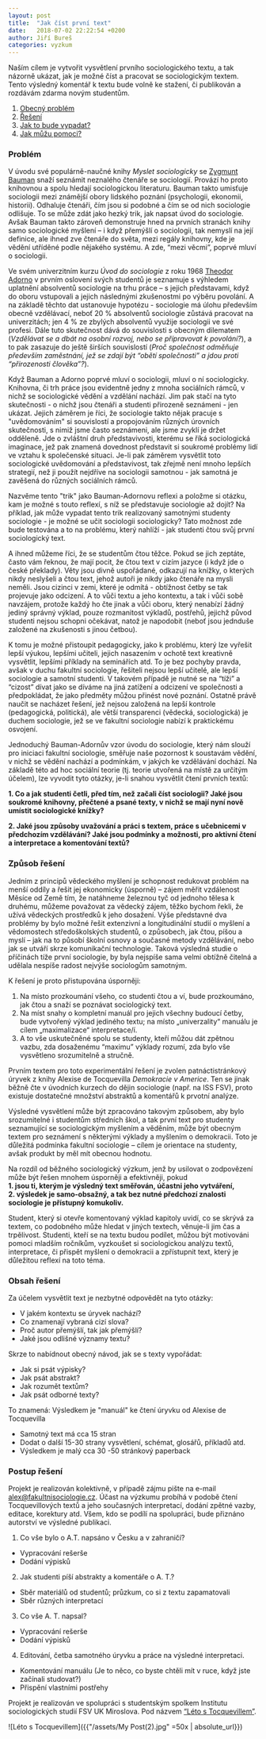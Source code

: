 ```yaml
---
layout: post
title:  "Jak číst první text"
date:   2018-07-02 22:22:54 +0200
author: Jiří Bureš
categories: vyzkum
---
```


Naším cílem je vytvořit vysvětlení prvního sociologického textu, a tak názorně ukázat, jak je možné číst a pracovat se sociologickým textem. Tento výsledný komentář k textu bude volně ke stažení, či publikován a rozdávám zdarma novým studentům.

1. [Obecný problém](#problém)
2. [Řešení](#způsob-řešení)
2. [Jak to bude vypadat?](#obsah-řešení)
2. [Jak můžu pomoci?](#postup-řešení)

### Problém
V úvodu své populárně-naučné knihy _Myslet sociologicky_ se [Zygmunt Bauman](https://cs.wikipedia.org/wiki/Zygmunt_Bauman) snaží seznámit neznalého čtenáře se sociologií. Provází ho proto knihovnou a spolu hledají sociologickou literaturu. Bauman takto umisťuje sociologii mezi známější obory lidského poznání (psychologii, ekonomii, historii). Odhaluje čtenáři, čím jsou si podobné a čím se od nich sociologie odlišuje. To se může zdát jako hezký trik, jak napsat úvod do sociologie. Avšak Bauman takto zároveň demonstruje hned na prvních stranách knihy samo sociologické myšlení – i když přemýšlí o sociologii, tak nemyslí na její definice, ale ihned zve čtenáře do světa, mezi regály knihovny, kde je vědění utříděné podle nějakého systému. A zde, “mezi věcmi”, poprvé mluví o sociologii. 

Ve svém univerzitním kurzu _Úvod do sociologie_ z roku 1968 [Theodor Adorno](https://www.youtube.com/watch?v=4YGnPgtWhsw) v prvním oslovení svých studentů je seznamuje s výhledem uplatnění absolventů sociologie na trhu práce – s jejich představami, když do oboru vstupovali a jejich následnými zkušenostmi po výběru povolání. A na základě těchto dat ustanovuje hypotézu - sociologie má úlohu především obecně vzdělávací, neboť 20 % absolventů sociologie zůstává pracovat na univerzitách; jen 4 % ze zbylých absolventů využije sociologii ve své profesi. Dále tuto skutečnost dává do souvislosti s obecným dilematem (_Vzdělávat se a dbát na osobní rozvoj, nebo se přípravovat k povolání?_), a to pak zasazuje do ještě širších souvislostí (_Proč společnost odměňuje především zaměstnání, jež se zdají být “obětí společnosti” a jdou proti “přirozenosti člověka”?_). 

Když Bauman a Adorno poprvé mluví o sociologii, mluví o ní sociologicky. Knihovna, či trh práce jsou evidentně jedny z mnoha sociálních rámců, v nichž se sociologické vědění a vzdělání nachází. Jim pak stačí na tyto skutečnosti - o nichž jsou čtenáři a studenti přirozeně seznámeni - jen ukázat. Jejich záměrem je říci, že sociologie takto nějak pracuje s "uvědomováním" si souvislostí a propojováním různých úrovních skutečnosti, s nimiž jsme často seznámeni, ale jsme zvyklí je držet odděleně. Jde o zvláštní druh představivosti, kterému se říká sociologická imaginace, jež pak znamená dovednost představit si soukromé problémy lidí ve vztahu k společenské situaci. Je-li pak záměrem vysvětlit toto sociologické uvědomování a představivost, tak zřejmě není mnoho lepších strategií, než ji použít nejdříve na sociologii samotnou - jak samotná je zavěšená do různých sociálních rámců.

Nazvěme tento "trik" jako Bauman-Adornovu reflexi a položme si otázku, kam je možné s touto reflexí, s níž se představuje sociologie až dojít? Na příklad, jak může vypadat tento trik realizovaný samotnými studenty sociologie - je možné se učit sociologii sociologicky? Tato možnost zde bude testována a to na problému, který nahlíží - jak studenti čtou svůj první sociologický text.

A ihned můžeme říci, že se studentům čtou těžce. Pokud se jich zeptáte, často vám řeknou, že mají pocit, že čtou text v cizím jazyce (i když jde o české překlady). Věty jsou divně uspořádané, odkazují na knížky, o kterých nikdy neslyšeli a čtou text, jehož autoři je nikdy jako čtenáře na mysli neměli. Jsou cizinci v zemi, které je odmítá - obtížnost četby se tak projevuje jako odcizení. A to vůči textu a jeho kontextu, a tak i vůči sobě navzájem, protože každý ho čte jinak a vůči oboru, který nenabízí žádný jediný správný výklad, pouze rozmanitost výkladů, postřehů, jejichž původ studenti nejsou schopni očekávat, natož je napodobit (neboť jsou jednduše založené na zkušenosti s jinou četbou). 

K tomu je možné přistoupit pedagogicky, jako k problému, který lze vyřešit lepší výukou, lepšími učiteli, jejich nasazením v ochotě text kreativně vysvětlit, lepšími příklady na seminářích atd. To je bez pochyby pravda, avšak v duchu fakultní sociologie, řešiteli nejsou lepší učitelé, ale lepší sociologie a samotní studenti. V takovém případě je nutné se na “tíži” a “cizost” dívat jako se díváme na jiná zatížení a odcizení ve společnosti a předpokládat, že jako předměty můžou přinést nové poznání. Ostatně právě naučit se nacházet řešení, jež nejsou založená na lepší kontrole (pedagogická, politická), ale větší transparenci (vědecká, sociologická) je duchem sociologie, jež se ve fakultní sociologie nabízí k praktickému osvojení. 

Jednoduchý Bauman-Adornův vzor úvodu do sociologie, který nám slouží pro iniciaci fakultní sociologie, směřuje naše pozornost k soustavám vědění, v nichž se vědění nachází a podmínkám, v jakých ke vzdělávání dochází. Na základě této ad hoc sociální teorie (tj. teorie utvořená na místě za určitým účelem), lze vyvodit tyto otázky, je-li snahou vysvětlit čtení prvních textů:

   **1. Co a jak studenti četli, před tím, než začali číst sociologii? Jaké jsou soukromé knihovny, přečtené a psané texty, v nichž se mají nyní nově umístit sociologické knížky?**   
   
   **2. Jaké jsou způsoby uvažování a práci s textem, práce s učebnicemi v předchozím vzdělávání? Jaké jsou podmínky a možnosti, pro aktivní čtení a interpretace a komentování textů?**
  


### Způsob řešení

Jedním z principů vědeckého myšlení je schopnost redukovat problém na menší oddíly a řešit jej ekonomicky (úsporně) – zájem měřit vzdálenost Měsíce od Země tím, že natáhneme železnou tyč od jednoho tělesa k druhému, můžeme považovat za vědecký zájem, těžko bychom řekli, že užívá vědeckých prostředků k jeho dosažení. Výše představné dva problémy by bylo možné řešit extenzivní a longitudinální studií o myšlení a vědomostech středoškolských studentů, o způsobech, jak čtou, píšou a myslí – jak na to působí školní osnovy a současné metody vzdělávání, nebo jak se utváří skrze komunikační technologie. Taková výsledná studie o příčinách tíže první sociologie, by byla nejspíše sama velmi obtížně čitelná a udělala nespíše radost nejvýše sociologům samotným.  

K řešení je proto přistupována úsporněji:

   1. Na místo prozkoumání všeho, co studenti čtou a ví, bude prozkoumáno, jak čtou a snaží se poznávat sociologický text.
   2. Na míst snahy o kompletní manuál pro jejich všechny budoucí četby, bude vytvořený výklad jediného textu; na místo „univerzality“ manuálu je cílem „maximalizace“ interpretace/í.
   3. A to vše uskutečněné spolu se studenty, kteří můžou dát zpětnou vazbu, zda dosaženému “maximu” výklady rozumí, zda bylo vše vysvětleno srozumitelně a stručně.
    
Prvním textem pro toto experimentální řešení je zvolen patnáctistránkový úryvek z knihy Alexise de Tocquevilla _Demokracie v Americe_. Ten se jinak běžně čte v úvodních kurzech do dějin sociologie (např. na ISS FSV), proto existuje dostatečné množství abstraktů a komentářů k prvotní analýze.  

Výsledné vysvětlení může být zpracováno takovým způsobem, aby bylo srozumitelné i studentům středních škol, a tak první text pro studenty seznamující se sociologickým myšlením a věděním, může být obecným textem pro seznámení s některými výklady a myšlením o demokracii. Toto je důležitá podmínka fakultní sociologie – cílem je orientace na studenty, avšak produkt by měl mít obecnou hodnotu. 

Na rozdíl od běžného sociologický výzkum, jenž by usilovat o zodpovězení může být řešen mnohem úsporněji a efektivněji, pokud   
**1. jsou ti, kterým je výsledný text směřován, účastni jeho vytváření,**      
**2. výsledek je samo-obsažný, a tak bez nutné předchozí znalosti sociologie je přístupný komukoliv.**   
    
Student, který si otevře komentovaný výklad kapitoly uvidí, co se skrývá za textem, co podobného může hledat v jiných textech, věnuje-li jim čas a trpělivost. Studenti, kteří se na textu budou podílet, můžou být motivováni pomoci mladším ročníkům, vyzkoušet si sociologickou analýzu textů, interpretace, či přispět myšlení o demokracii a zpřístupnit text, který je důležitou reflexí na toto téma. 



### Obsah řešení 

Za účelem vysvětlit text je nezbytné odpovědět na tyto otázky:
* V jakém kontextu se úryvek nachází?
* Co znamenají vybraná cizí slova? 
* Proč autor přemýšlí, tak jak přemýšlí? 
* Jaké jsou odlišné významy textu?

Skrze to nabídnout obecný návod, jak se s texty vypořádat: 
* Jak si psát výpisky?
* Jak psát abstrakt? 
* Jak rozumět textům?
* Jak psát odborné texty? 

To znamená: Výsledkem je "manuál" ke čtení úryvku od Alexise de Tocquevilla 
* Samotný text má cca 15 stran 
* Dodat o další 15-30 strany vysvětlení, schémat, glosářů, příkladů atd. 
* Výsledkem je malý cca 30 -50 stránkový paperback

### Postup řešení

Projekt je realizován kolektivně, v případě zájmu pište na e-mail alex@fakultnisociologie.cz. Účast na výzkumu probíhá v podobě čtení Tocquevillových textů a jeho současných interpretací, dodání zpětné vazby, editace, korektury atd. Všem, kdo se podílí na spolupráci, bude přiznáno autorství ve výsledné publikaci. 

1.	Co vše bylo o A.T. napsáno v Česku a v zahraničí? 
* Vypracování rešerše
* Dodání výpisků

2.	Jak studenti píší abstrakty a komentáře o A. T.?
*	Sběr materiálů od studentů; průzkum, co si z textu zapamatovali 
*	Sběr různých interpretací

3.	Co vše A. T. napsal?
* Vypracování rešerše
* Dodání výpisků

4.	Editování, četba samotného úryvku a práce na výsledné interpretaci.
*	Komentování manuálu (Je to něco, co byste chtěli mít v ruce, když jste začínali studovat?)
*	Přispění vlastními postřehy

Projekt je realizován ve spolupráci s studentským spolkem Institutu sociologických studií FSV UK Miroslova. Pod názvem [“Léto s Tocquevillem”](https://www.facebook.com/groups/2164261170517677/).

![Léto s Tocquevillem]({{"/assets/My Post(2).jpg" =50x | absolute_url}}) 

